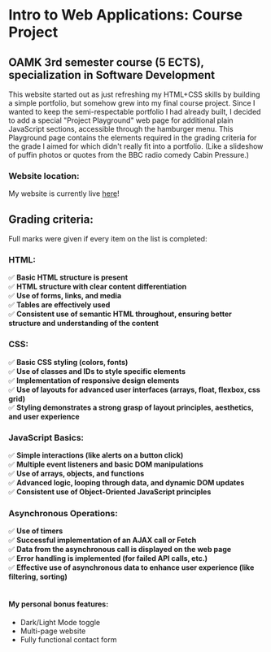 # Intro to Web Applications: Course Project

## OAMK 3rd semester course (5 ECTS), specialization in Software Development

This website started out as just refreshing my HTML+CSS skills by building a simple portfolio, but somehow grew into my final course project. Since I wanted to keep the semi-respectable portfolio I had already built, I decided to add a special "Project Playground" web page for additional plain JavaScript sections, accessible through the hamburger menu. This Playground page contains the elements required in the grading criteria for the grade I aimed for which didn't really fit into a portfolio. (Like a slideshow of puffin photos or quotes from the BBC radio comedy Cabin Pressure.)

### Website location:

My website is currently live [here](https://sannatikk.github.io/web-portfolio/)!

## Grading criteria:

Full marks were given if every item on the list is completed:

### HTML:
✅ **Basic HTML structure is present**  
✅ **HTML structure with clear content differentiation**  
✅ **Use of forms, links, and media**  
✅ **Tables are effectively used**  
✅ **Consistent use of semantic HTML throughout, ensuring better structure and understanding of the content**  

### CSS:
✅ **Basic CSS styling (colors, fonts)**  
✅ **Use of classes and IDs to style specific elements**  
✅ **Implementation of responsive design elements**  
✅ **Use of layouts for advanced user interfaces (arrays, float, flexbox, css grid)**  
✅ **Styling demonstrates a strong grasp of layout principles, aesthetics, and user experience**   

### JavaScript Basics:
✅ **Simple interactions (like alerts on a button click)**    
✅ **Multiple event listeners and basic DOM manipulations**  
✅ **Use of arrays, objects, and functions**   
✅ **Advanced logic, looping through data, and dynamic DOM updates**  
✅ **Consistent use of Object-Oriented JavaScript principles**  

### Asynchronous Operations:
✅ **Use of timers**  
✅ **Successful implementation of an AJAX call or Fetch**  
✅ **Data from the asynchronous call is displayed on the web page**   
✅ **Error handling is implemented (for failed API calls, etc.)**  
✅ **Effective use of asynchronous data to enhance user experience (like filtering, sorting)**  <br><br>


#### My personal bonus features:

- Dark/Light Mode toggle
- Multi-page website
- Fully functional contact form
